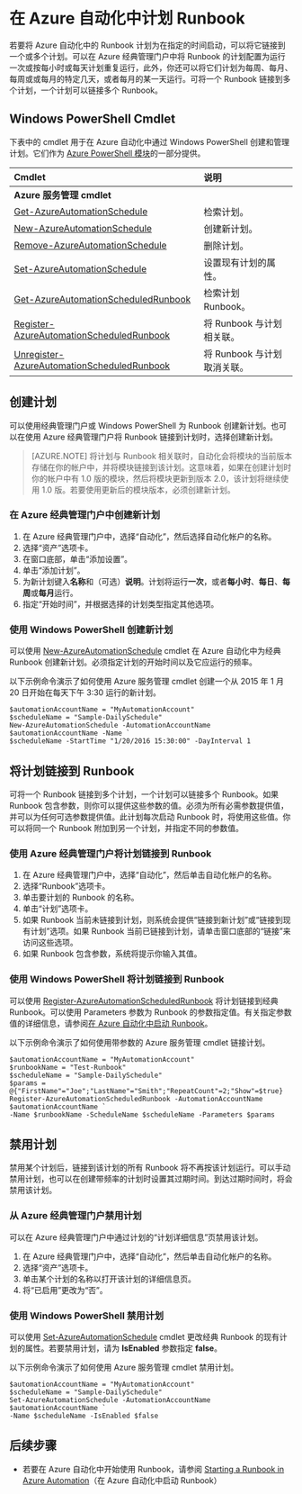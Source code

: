 <properties 
   pageTitle="Azure 自动化中的计划 | Azure"
   description="自动化计划用于安排自动启动 Azure 自动化中的 Runbook。介绍如何创建和管理计划，以便在特定的时间或按重复计划自动启动 Runbook。"
   services="automation"
   documentationCenter=""
   authors="MGoedtel"
   manager="jwhit"
   editor="tysonn" />  

<tags 
   ms.service="automation"
   ms.devlang="na"
   ms.topic="article"
   ms.tgt_pltfrm="na"
   ms.workload="infrastructure-services"
   ms.date="10/10/2016"
   wacn.date="10/31/2016"
   ms.author="mgoedtel" />  


# 在 Azure 自动化中计划 Runbook

若要将 Azure 自动化中的 Runbook 计划为在指定的时间启动，可以将它链接到一个或多个计划。可以在 Azure 经典管理门户中将 Runbook 的计划配置为运行一次或按每小时或每天计划重复运行，此外，你还可以将它们计划为每周、每月、每周或或每月的特定几天，或者每月的某一天运行。可将一个 Runbook 链接到多个计划，一个计划可以链接多个 Runbook。

## Windows PowerShell Cmdlet

下表中的 cmdlet 用于在 Azure 自动化中通过 Windows PowerShell 创建和管理计划。它们作为 [Azure PowerShell 模块](https://docs.microsoft.com/powershell/azureps-cmdlets-docs)的一部分提供。

|Cmdlet|说明|
|:---|:---|
|**Azure 服务管理 cmdlet**||
|[Get-AzureAutomationSchedule](http://msdn.microsoft.com/zh-cn/library/dn690274.aspx)|检索计划。|
|[New-AzureAutomationSchedule](http://msdn.microsoft.com/zh-cn/library/dn690271.aspx)|创建新计划。|
|[Remove-AzureAutomationSchedule](http://msdn.microsoft.com/zh-cn/library/dn690279.aspx)|删除计划。|
|[Set-AzureAutomationSchedule](http://msdn.microsoft.com/zh-cn/library/dn690270.aspx)|设置现有计划的属性。|
|[Get-AzureAutomationScheduledRunbook](http://msdn.microsoft.com/zh-cn/library/dn913778.aspx)|检索计划 Runbook。|
|[Register-AzureAutomationScheduledRunbook](http://msdn.microsoft.com/zh-cn/library/dn690265.aspx)|将 Runbook 与计划相关联。|
|[Unregister-AzureAutomationScheduledRunbook](http://msdn.microsoft.com/zh-cn/library/dn690273.aspx)|将 Runbook 与计划取消关联。|

## 创建计划

可以使用经典管理门户或 Windows PowerShell 为 Runbook 创建新计划。也可以在使用 Azure 经典管理门户将 Runbook 链接到计划时，选择创建新计划。

>[AZURE.NOTE] 将计划与 Runbook 相关联时，自动化会将模块的当前版本存储在你的帐户中，并将模块链接到该计划。这意味着，如果在创建计划时你的帐户中有 1.0 版的模块，然后将模块更新到版本 2.0，该计划将继续使用 1.0 版。若要使用更新后的模块版本，必须创建新计划。

### 在 Azure 经典管理门户中创建新计划

1. 在 Azure 经典管理门户中，选择“自动化”，然后选择自动化帐户的名称。
1. 选择“资产”选项卡。
1. 在窗口底部，单击“添加设置”。
1. 单击“添加计划”。
1. 为新计划键入**名称**和（可选）**说明**。计划将运行**一次**，或者**每小时**、**每日**、**每周**或**每月**运行。
1. 指定“开始时间”，并根据选择的计划类型指定其他选项。

### 使用 Windows PowerShell 创建新计划

可以使用 [New-AzureAutomationSchedule](http://msdn.microsoft.com/zh-cn/library/azure/dn690271.aspx) cmdlet 在 Azure 自动化中为经典 Runbook 创建新计划。必须指定计划的开始时间以及它应运行的频率。

以下示例命令演示了如何使用 Azure 服务管理 cmdlet 创建一个从 2015 年 1 月 20 日开始在每天下午 3:30 运行的新计划。

	$automationAccountName = "MyAutomationAccount"
	$scheduleName = "Sample-DailySchedule"
	New-AzureAutomationSchedule -AutomationAccountName $automationAccountName -Name `
    $scheduleName -StartTime "1/20/2016 15:30:00" -DayInterval 1

## 将计划链接到 Runbook

可将一个 Runbook 链接到多个计划，一个计划可以链接多个 Runbook。如果 Runbook 包含参数，则你可以提供这些参数的值。必须为所有必需参数提供值，并可以为任何可选参数提供值。此计划每次启动 Runbook 时，将使用这些值。你可以将同一个 Runbook 附加到另一个计划，并指定不同的参数值。

### 使用 Azure 经典管理门户将计划链接到 Runbook

1. 在 Azure 经典管理门户中，选择“自动化”，然后单击自动化帐户的名称。
2. 选择“Runbook”选项卡。
3. 单击要计划的 Runbook 的名称。
4. 单击“计划”选项卡。
5. 如果 Runbook 当前未链接到计划，则系统会提供“链接到新计划”或“链接到现有计划”选项。如果 Runbook 当前已链接到计划，请单击窗口底部的“链接”来访问这些选项。
6. 如果 Runbook 包含参数，系统将提示你输入其值。

### 使用 Windows PowerShell 将计划链接到 Runbook

可以使用 [Register-AzureAutomationScheduledRunbook](http://msdn.microsoft.com/zh-cn/library/azure/dn690265.aspx) 将计划链接到经典 Runbook。可以使用 Parameters 参数为 Runbook 的参数指定值。有关指定参数值的详细信息，请参阅[在 Azure 自动化中启动 Runbook](/documentation/articles/automation-starting-a-runbook/)。

以下示例命令演示了如何使用带参数的 Azure 服务管理 cmdlet 链接计划。

	$automationAccountName = "MyAutomationAccount"
	$runbookName = "Test-Runbook"
	$scheduleName = "Sample-DailySchedule"
	$params = @{"FirstName"="Joe";"LastName"="Smith";"RepeatCount"=2;"Show"=$true}
	Register-AzureAutomationScheduledRunbook -AutomationAccountName $automationAccountName `
    -Name $runbookName -ScheduleName $scheduleName -Parameters $params

## 禁用计划

禁用某个计划后，链接到该计划的所有 Runbook 将不再按该计划运行。可以手动禁用计划，也可以在创建带频率的计划时设置其过期时间。到达过期时间时，将会禁用该计划。

### 从 Azure 经典管理门户禁用计划

可以在 Azure 经典管理门户中通过计划的“计划详细信息”页禁用该计划。

1. 在 Azure 经典管理门户中，选择“自动化”，然后单击自动化帐户的名称。
1. 选择“资产”选项卡。
1. 单击某个计划的名称以打开该计划的详细信息页。
2. 将“已启用”更改为“否”。

### 使用 Windows PowerShell 禁用计划

可以使用 [Set-AzureAutomationSchedule](http://msdn.microsoft.com/zh-cn/library/azure/dn690270.aspx) cmdlet 更改经典 Runbook 的现有计划的属性。若要禁用计划，请为 **IsEnabled** 参数指定 **false**。

以下示例命令演示了如何使用 Azure 服务管理 cmdlet 禁用计划。

	$automationAccountName = "MyAutomationAccount"
	$scheduleName = "Sample-DailySchedule"
	Set-AzureAutomationSchedule -AutomationAccountName $automationAccountName `
    -Name $scheduleName -IsEnabled $false

## 后续步骤

- 若要在 Azure 自动化中开始使用 Runbook，请参阅 [Starting a Runbook in Azure Automation](/documentation/articles/automation-starting-a-runbook/)（在 Azure 自动化中启动 Runbook）

<!---HONumber=Mooncake_1024_2016-->